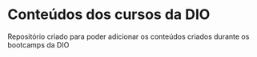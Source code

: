 # Conteúdos dos cursos da DIO
Repositório criado para poder adicionar os conteúdos criados durante os bootcamps da DIO
